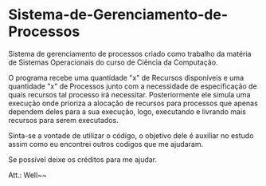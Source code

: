 # Sistema-de-Gerenciamento-de-Processos
Sistema de gerenciamento de processos criado como trabalho da matéria de Sistemas Operacionais do curso de Ciência da Computação.

  O programa recebe uma quantidade "x" de Recursos disponíveis e uma quantidade "x" de Processos junto com a necessidade de
especificação de quais recursos tal processo irá necessitar.
  Posteriormente ele simula uma execução onde prioriza a alocação de recursos para processos que apenas dependem deles para a sua
execução, logo, executando e livrando mais recursos para serem executados.

  Sinta-se a vontade de utilizar o código, o objetivo dele é auxiliar no estudo assim como eu encontrei outros codigos que me ajudaram.
  
  Se possível deixe os créditos para me ajudar.
  
  Att.: Well~~
